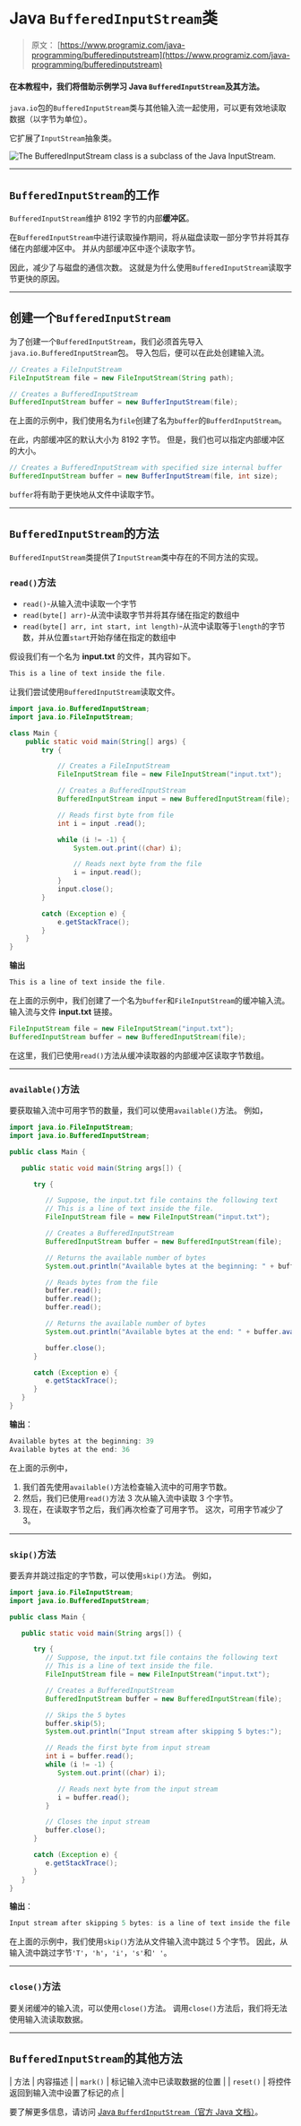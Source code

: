 # Java `BufferedInputStream`类

> 原文： [https://www.programiz.com/java-programming/bufferedinputstream](https://www.programiz.com/java-programming/bufferedinputstream)

#### 在本教程中，我们将借助示例学习 Java `BufferedInputStream`及其方法。

`java.io`包的`BufferedInputStream`类与其他输入流一起使用，可以更有效地读取数据（以字节为单位）。

它扩展了`InputStream`抽象类。

![The BufferedInputStream class is a subclass of the Java InputStream.](img/d0a8c2453d1456bbafb7c3f7b16d6446.png "Java BufferedInputStream Class")

* * *

## `BufferedInputStream`的工作

`BufferedInputStream`维护 8192 字节的内部**缓冲区**。

在`BufferedInputStream`中进行读取操作期间，将从磁盘读取一部分字节并将其存储在内部缓冲区中。 并从内部缓冲区中逐个读取字节。

因此，减少了与磁盘的通信次数。 这就是为什么使用`BufferedInputStream`读取字节更快的原因。

* * *

## 创建一个`BufferedInputStream`

为了创建一个`BufferedInputStream`，我们必须首先导入`java.io.BufferedInputStream`包。 导入包后，便可以在此处创建输入流。

```java
// Creates a FileInputStream
FileInputStream file = new FileInputStream(String path);

// Creates a BufferedInputStream
BufferedInputStream buffer = new BufferInputStream(file); 
```

在上面的示例中，我们使用名为`file`创建了名为`buffer`的`BufferdInputStream`。

在此，内部缓冲区的默认大小为 8192 字节。 但是，我们也可以指定内部缓冲区的大小。

```java
// Creates a BufferedInputStream with specified size internal buffer
BufferedInputStream buffer = new BufferInputStream(file, int size); 
```

`buffer`将有助于更快地从文件中读取字节。

* * *

## `BufferedInputStream`的方法

`BufferedInputStream`类提供了`InputStream`类中存在的不同方法的实现。

### `read()`方法

*   `read()`-从输入流中读取一个字节
*   `read(byte[] arr)`-从流中读取字节并将其存储在指定的数组中
*   `read(byte[] arr, int start, int length)`-从流中读取等于`length`的字节数，并从位置`start`开始存储在指定的数组中

假设我们有一个名为 **input.txt** 的文件，其内容如下。

```java
This is a line of text inside the file. 
```

让我们尝试使用`BufferedInputStream`读取文件。

```java
import java.io.BufferedInputStream;
import java.io.FileInputStream;

class Main {
    public static void main(String[] args) {
        try {

            // Creates a FileInputStream
            FileInputStream file = new FileInputStream("input.txt");

            // Creates a BufferedInputStream
            BufferedInputStream input = new BufferedInputStream(file);

            // Reads first byte from file
            int i = input .read();

            while (i != -1) {
                System.out.print((char) i);

                // Reads next byte from the file
                i = input.read();
            }
            input.close();
        }

        catch (Exception e) {
            e.getStackTrace();
        }
    }
} 
```

**输出**

```java
This is a line of text inside the file. 
```

在上面的示例中，我们创建了一个名为`buffer`和`FileInputStream`的缓冲输入流。 输入流与文件 **input.txt** 链接。

```java
FileInputStream file = new FileInputStream("input.txt");
BufferedInputStream buffer = new BufferedInputStream(file); 
```

在这里，我们已使用`read()`方法从缓冲读取器的内部缓冲区读取字节数组。

* * *

### `available()`方法

要获取输入流中可用字节的数量，我们可以使用`available()`方法。 例如，

```java
import java.io.FileInputStream;
import java.io.BufferedInputStream;

public class Main {

   public static void main(String args[]) {

      try {

         // Suppose, the input.txt file contains the following text
         // This is a line of text inside the file.
         FileInputStream file = new FileInputStream("input.txt");

         // Creates a BufferedInputStream
         BufferedInputStream buffer = new BufferedInputStream(file);

         // Returns the available number of bytes
         System.out.println("Available bytes at the beginning: " + buffer.available());

         // Reads bytes from the file
         buffer.read();
         buffer.read();
         buffer.read();

         // Returns the available number of bytes
         System.out.println("Available bytes at the end: " + buffer.available());

         buffer.close();
      }

      catch (Exception e) {
         e.getStackTrace();
      }
   }
} 
```

**输出**：

```java
Available bytes at the beginning: 39
Available bytes at the end: 36 
```

在上面的示例中，

1.  我们首先使用`available()`方法检查输入流中的可用字节数。
2.  然后，我们已使用`read()`方法 3 次从输入流中读取 3 个字节。
3.  现在，在读取字节之后，我们再次检查了可用字节。 这次，可用字节减少了 3。

* * *

### `skip()`方法

要丢弃并跳过指定的字节数，可以使用`skip()`方法。 例如，

```java
import java.io.FileInputStream;
import java.io.BufferedInputStream;

public class Main {

   public static void main(String args[]) {

      try {
         // Suppose, the input.txt file contains the following text
         // This is a line of text inside the file.
         FileInputStream file = new FileInputStream("input.txt");

         // Creates a BufferedInputStream
         BufferedInputStream buffer = new BufferedInputStream(file);

         // Skips the 5 bytes
         buffer.skip(5);
         System.out.println("Input stream after skipping 5 bytes:");

         // Reads the first byte from input stream
         int i = buffer.read();
         while (i != -1) {
            System.out.print((char) i);

            // Reads next byte from the input stream
            i = buffer.read();
         }

         // Closes the input stream
         buffer.close();
      }

      catch (Exception e) {
         e.getStackTrace();
      }
   }
} 
```

**输出**：

```java
Input stream after skipping 5 bytes: is a line of text inside the file. 
```

在上面的示例中，我们使用`skip()`方法从文件输入流中跳过 5 个字节。 因此，从输入流中跳过字节`'T'`，`'h'`，`'i'`，`'s'`和`' '`。

* * *

### `close()`方法

要关闭缓冲的输入流，可以使用`close()`方法。 调用`close()`方法后，我们将无法使用输入流读取数据。

* * *

## `BufferedInputStream`的其他方法

| 方法 | 内容描述 |
| `mark()` | 标记输入流中已读取数据的位置 |
| `reset()` | 将控件返回到输入流中设置了标记的点 |

要了解更多信息，请访问 [Java `BufferdInputStream`（官方 Java 文档）](https://docs.oracle.com/javase/7/docs/api/java/io/BufferedInputStream.html "Java BufferdInputStream (official Java documentation)")。